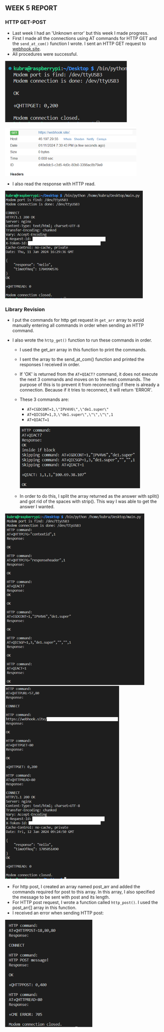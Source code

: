 ## WEEK 5 REPORT

### HTTP GET-POST

* Last week I had an 'Unknown error' but this week I made progress.
* First I made all the connections using AT commands for HTTP GET and the `send_at_com()` function I wrote. I sent an HTTP GET request to [webhook.site](http://webhook.site).
* All procedures were successful.

![image desc](./http_get.png)

![image desc](./webhook_get1.png)

* I also read the response with HTTP read.

![image desc](./get_read1.png)

### Library Revision

* I put the commands for http get request in `get_arr` array to avoid manually entering all commands in order when sending an HTTP command.

* I also wrote the `http_get()` function to run these commands in order. 
    * I used the get_arr array in this function to print the commands.
    * I sent the array to the send_at_com() function and printed the responses I received in order.
    * If 'OK' is returned from the `AT+QIACT?` command, it does not execute the next 3 commands and moves on to the next commands. The purpose of this is to prevent it from reconnecting if there is already a connection. Because if it tries to reconnect, it will return 'ERROR'.
    * These 3 commands are:
        * `AT+CGDCONT=1,\"IPV4V6\",\"de1.super\"`
        * `AT+QICSGP=1,3,\"de1.super\",\"\",\"\",1`
        * `AT+QIACT=1`

        ![img desc](./ifblock.png)

    * In order to do this, I split the array returned as the answer with split() and got rid of the spaces with strip(). This way I was able to get the answer I wanted.

![img desc](./get1.png) ![img desc](./get2.png)

* For http post, I created an array named post_arr and added the commands required for post to this array. In this array, I also specified the message to be sent with post and its length.
* For HTTP post request, I wrote a function called `http_post()`. I used the post_arr[] array in this function.
* I received an error when sending HTTP post: 

![img desc](./post_error.png)